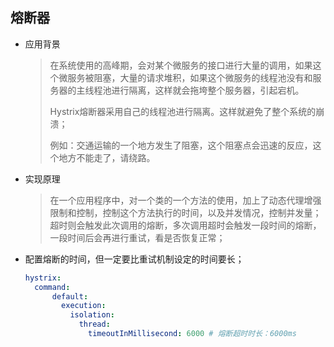 ## 熔断器

* 应用背景

  > 在系统使用的高峰期，会对某个微服务的接口进行大量的调用，如果这个微服务被阻塞，大量的请求堆积，如果这个微服务的线程池没有和服务器的主线程池进行隔离，这样就会拖垮整个服务器，引起宕机。
  >
  > Hystrix熔断器采用自己的线程池进行隔离。这样就避免了整个系统的崩溃；
  >
  > 例如：交通运输的一个地方发生了阻塞，这个阻塞点会迅速的反应，这个地方不能走了，请绕路。

* 实现原理

  > 在一个应用程序中，对一个类的一个方法的使用，加上了动态代理增强限制和控制，控制这个方法执行的时间，以及并发情况，控制并发量；超时则会触发此次调用的熔断，多次调用超时会触发一段时间的熔断，一段时间后会再进行重试，看是否恢复正常；

* 配置熔断的时间，但一定要比重试机制设定的时间要长；

  ```yml
  hystrix:
    command:
    	default:
          execution:
            isolation:
              thread:
                timeoutInMillisecond: 6000 # 熔断超时时长：6000ms
  ```

  

